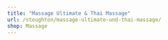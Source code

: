 ```yaml
---
title: "Massage Ultimate & Thai Massage"
url: /stoughton/massage-ultimate-und-thai-massage/
shop: Massage
---
```

